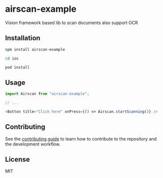 # airscan-example

Vision framework based lib to scan documents also support OCR

## Installation

```sh
npm install airscan-example

cd ios

pod install
```

## Usage

```js
import Airscan from "airscan-example";

// ...

<Button title="Click here" onPress={() => Airscan.startScanning()} />
```

## Contributing

See the [contributing guide](CONTRIBUTING.md) to learn how to contribute to the repository and the development workflow.

## License

MIT
